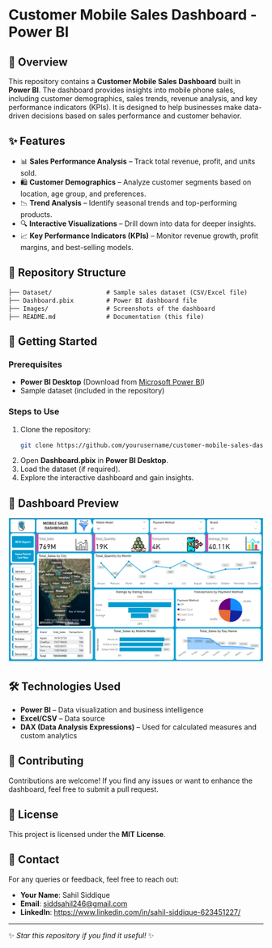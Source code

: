 # Customer Mobile Sales Dashboard - Power BI

## 📌 Overview
This repository contains a **Customer Mobile Sales Dashboard** built in **Power BI**. The dashboard provides insights into mobile phone sales, including customer demographics, sales trends, revenue analysis, and key performance indicators (KPIs). It is designed to help businesses make data-driven decisions based on sales performance and customer behavior.

## ✨ Features
- 📊 **Sales Performance Analysis** – Track total revenue, profit, and units sold.
- 🛍️ **Customer Demographics** – Analyze customer segments based on location, age group, and preferences.
- 📉 **Trend Analysis** – Identify seasonal trends and top-performing products.
- 🔍 **Interactive Visualizations** – Drill down into data for deeper insights.
- 📈 **Key Performance Indicators (KPIs)** – Monitor revenue growth, profit margins, and best-selling models.

## 📂 Repository Structure
```
├── Dataset/               # Sample sales dataset (CSV/Excel file)
├── Dashboard.pbix         # Power BI dashboard file
├── Images/                # Screenshots of the dashboard
├── README.md              # Documentation (this file)
```

## 🚀 Getting Started
### Prerequisites
- **Power BI Desktop** (Download from [Microsoft Power BI](https://powerbi.microsoft.com/))
- Sample dataset (included in the repository)

### Steps to Use
1. Clone the repository:
   ```sh
   git clone https://github.com/yourusername/customer-mobile-sales-dashboard.git
   ```
2. Open **Dashboard.pbix** in **Power BI Desktop**.
3. Load the dataset (if required).
4. Explore the interactive dashboard and gain insights.

## 📸 Dashboard Preview
![Dashboard Screenshot](https://github.com/S1h2l/CUSTOMER-MOBILE-SALES-DASHBOARD/blob/main/Screenshot%202025-02-27%20162716.png)


## 🛠️ Technologies Used
- **Power BI** – Data visualization and business intelligence
- **Excel/CSV** – Data source
- **DAX (Data Analysis Expressions)** – Used for calculated measures and custom analytics

## 🤝 Contributing
Contributions are welcome! If you find any issues or want to enhance the dashboard, feel free to submit a pull request.

## 📜 License
This project is licensed under the **MIT License**.

## 📧 Contact
For any queries or feedback, feel free to reach out:
- **Your Name**: Sahil Siddique
- **Email**: siddsahil246@gmail.com
- **LinkedIn**: https://www.linkedin.com/in/sahil-siddique-623451227/

---
✨ *Star this repository if you find it useful!* ✨

